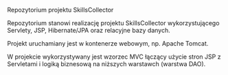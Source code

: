 Repozytorium projektu SkillsCollector

Repozytorium stanowi realizację projektu SkillsCollector wykorzystującego Servlety, JSP, Hibernate/JPA oraz relacyjne bazy danych.

Projekt uruchamiany jest w kontenerze webowym, np. Apache Tomcat.

W projekcie wykorzystywany jest wzorzec MVC łączący użycie stron JSP z Servletami i logiką biznesową na niższych warstawch (warstwa DAO).